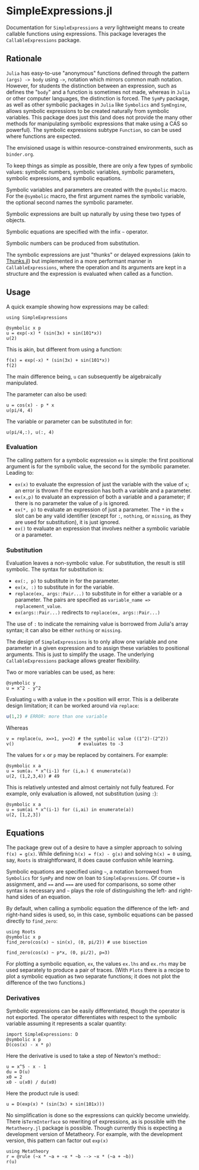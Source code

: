 # SimpleExpressions.jl

Documentation for `SimpleExpressions` a *very* lightweight means to create callable functions using expressions. This package leverages the `CallableExpressions` package.

## Rationale

`Julia` has easy-to-use "anonymous" functions defined through the pattern `(args) -> body` using `->`, notation which mirrors common math notation. However, for students the distinction between an expression, such as defines the "`body`" and a function is sometimes not made, whereas in `Julia` or other computer languages, the distinction is forced. The `SymPy` package, as well as other symbolic packages in `Julia` like `Symbolics` and `SymEngine`, allows symbolic expressions to be created naturally from symbolic variables. This package does just this (and does not provide the many other methods for manipulating symbolic expressions that make using a CAS so powerful). The symbolic expressions subtype `Function`, so can be used where functions are expected.

The envisioned usage is within resource-constrained environments, such as `binder.org`.

To keep things as simple as possible, there are only a few types of symbolic values:  symbolic numbers, symbolic variables, symbolic parameters, symbolic expressions, and symbolic equations.

Symbolic variables and parameters are created with the `@symbolic` macro. For the `@symbolic` macro, the first argument names the symbolic variable, the optional second names the symbolic parameter.

Symbolic expressions are built up naturally by using these two types of objects.

Symbolic equations are specified with the infix `~` operator.

Symbolic numbers can be produced from substitution.

The symbolic expressions are just "thunks" or delayed expressions (akin to [Thunks.jl](https://github.com/tbenst/Thunks.jl)) but implemented in a more performant manner in `CallableExpressions`, where the operation and its arguments are kept in a structure and the expression is evaluated when called as a function.


## Usage

A quick example showing how expressions may be called:

```@example expressions
using SimpleExpressions
```

```@example expressions
@symbolic x p
u = exp(-x) * (sin(3x) + sin(101*x))
u(2)
```

This is akin, but different from using a function:

```@example expressions
f(x) = exp(-x) * (sin(3x) + sin(101*x))
f(2)
```

The main difference being, `u` can subsequently be algebraically manipulated.


The parameter can also be used:

```@example expressions
u = cos(x) - p * x
u(pi/4, 4)
```

The variable or parameter can be substituted in for:

```@example expressions
u(pi/4,:), u(:, 4)
```

### Evaluation

The calling pattern for a symbolic expression `ex` is simple: the first positional argument is for the symbolic value, the second for the symbolic parameter. Leading to:

* `ex(x)` to evaluate the expression of just the variable with the value of  `x`; an error is thrown if the expression has both a variable and a parameter.
* `ex(x,p)` to evaluate an expression of both a  variable and a parameter; if there is no parameter the value of `p` is ignored.
* `ex(*, p)` to evaluate an expression of just a parameter. The `*` in the `x` slot can be any valid identifier (except for `:`, `nothing`, or `missing`, as they are used for substitution), it is just ignored.
* `ex()` to evaluate an expression that involves neither a symbolic variable or a parameter.

### Substitution

Evaluation leaves a non-symbolic value. For substitution, the result is still symbolic. The syntax for substitution is:

* `ex(:, p)` to substitute in for the parameter.
* `ex(x, :)` to substitute in for the variable.
* `replace(ex, args::Pair...)` to substitute in for either a variable or a parameter. The pairs are specified as `variable_name => replacement_value`.
* `ex(args::Pair...)` redirects to `replace(ex, args::Pair...)`

The use of `:` to indicate the remaining value is borrowed from Julia's array syntax; it can also be either `nothing` or `missing`.

The design of `SimpleExpressions` is to only allow one variable and one parameter in a given expression and to assign these variables to positional arguments. This is just to simplify the usage. The underlying `CallableExpressions` package allows greater flexibility.

Two or more variables can be used, as here:

```@example expressions
@symbolic y
u = x^2 - y^2
```

Evaluating `u` with a value in the `x` position will error. This is a deliberate design limitation; it can be worked around via `replace`:

```julia
u(1,2) # ERROR: more than one variable
```

Whereas

```@example expressions
v = replace(u, x=>1, y=>2) # the symbolic value ((1^2)-(2^2))
v()                        # evaluates to -3
```


The values for `x` or `p` may be replaced by containers. For example:

```@example expressions
@symbolic x a
u = sum(aᵢ * x^(i-1) for (i,aᵢ) ∈ enumerate(a))
u(2, (1,2,3,4)) # 49
```

This is relatively untested and almost certainly not fully featured. For example, only evaluation is allowed, not substitution (using `:`):

```
@symbolic x a
u = sum(ai * x^(i-1) for (i,ai) in enumerate(a))
u(2, [1,2,3])
```

## Equations

The package grew out of a desire to have a simpler approach to solving `f(x) = g(x)`. While defining `h(x) = f(x) - g(x)` and solving `h(x) = 0` using, say, `Roots` is straightforward, it does cause confusion while learning.

Symbolic equations are specified using `~`, a notation borrowed from `Symbolics` for `SymPy` and now on loan to `SimpleExpressions`. Of course `=` is assignment, and `==` and `===` are used for comparisons, so some other syntax is necessary and `~` plays the role of distinguishing the left- and right-hand sides of an equation.

By default, when calling a symbolic equation the difference of the left- and right-hand sides is used, so, in this case, symbolic equations can be passed directly to `find_zero`:

```@example expressions
using Roots
@symbolic x p
find_zero(cos(x) ~ sin(x), (0, pi/2)) # use bisection
```

```@example expressions
find_zero(cos(x) ~ p*x, (0, pi/2), p=3)
```

For plotting a symbolic equation, `ex`, the values `ex.lhs` and `ex.rhs` may be used separately to produce a pair of traces. (With `Plots` there is a recipe to plot a symbolic equation as two separate functions; it does not plot the difference of the two functions.)

### Derivatives

Symbolic expressions can be easily differentiated, though the operator is not exported. The operator differentiates with respect to the symbolic variable assuming it represents a scalar quantity:

```@example expressions
import SimpleExpressions: D
@symbolic x p
D(cos(x) - x * p)
```

Here the derivative is used to take a step of Newton's method::

```@example expressions
u = x^5 - x - 1
du = D(u)
x0 = 2
x0 - u(x0) / du(x0)
```

Here the product rule is used:

```@example expressions
u = D(exp(x) * (sin(3x) + sin(101x)))
```

No simplification is done so the expressions can quickly become unwieldy. There is`TermInterface` so rewriting of expressions, as is possible with the `Metatheory.jl` package is possible. Though currently this is expecting a development version of Metatheory. For example, with the development version, this pattern can factor out `exp(x)`

```
using Metatheory
r = @rule (~x * ~a + ~x * ~b --> ~x * (~a + ~b))
r(u)
```

